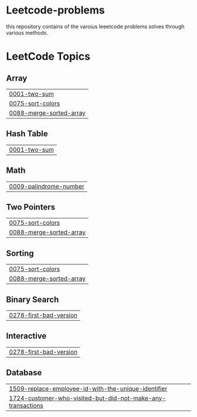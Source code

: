 # Leetcode-problems
this repository contains of the varoius leeetcode problems solves through various methods.

<!---LeetCode Topics Start-->
# LeetCode Topics
## Array
|  |
| ------- |
| [0001-two-sum](https://github.com/Vivek-Mishra18/Leetcode-problems/tree/master/0001-two-sum) |
| [0075-sort-colors](https://github.com/Vivek-Mishra18/Leetcode-problems/tree/master/0075-sort-colors) |
| [0088-merge-sorted-array](https://github.com/Vivek-Mishra18/Leetcode-problems/tree/master/0088-merge-sorted-array) |
## Hash Table
|  |
| ------- |
| [0001-two-sum](https://github.com/Vivek-Mishra18/Leetcode-problems/tree/master/0001-two-sum) |
## Math
|  |
| ------- |
| [0009-palindrome-number](https://github.com/Vivek-Mishra18/Leetcode-problems/tree/master/0009-palindrome-number) |
## Two Pointers
|  |
| ------- |
| [0075-sort-colors](https://github.com/Vivek-Mishra18/Leetcode-problems/tree/master/0075-sort-colors) |
| [0088-merge-sorted-array](https://github.com/Vivek-Mishra18/Leetcode-problems/tree/master/0088-merge-sorted-array) |
## Sorting
|  |
| ------- |
| [0075-sort-colors](https://github.com/Vivek-Mishra18/Leetcode-problems/tree/master/0075-sort-colors) |
| [0088-merge-sorted-array](https://github.com/Vivek-Mishra18/Leetcode-problems/tree/master/0088-merge-sorted-array) |
## Binary Search
|  |
| ------- |
| [0278-first-bad-version](https://github.com/Vivek-Mishra18/Leetcode-problems/tree/master/0278-first-bad-version) |
## Interactive
|  |
| ------- |
| [0278-first-bad-version](https://github.com/Vivek-Mishra18/Leetcode-problems/tree/master/0278-first-bad-version) |
## Database
|  |
| ------- |
| [1509-replace-employee-id-with-the-unique-identifier](https://github.com/Vivek-Mishra18/Leetcode-problems/tree/master/1509-replace-employee-id-with-the-unique-identifier) |
| [1724-customer-who-visited-but-did-not-make-any-transactions](https://github.com/Vivek-Mishra18/Leetcode-problems/tree/master/1724-customer-who-visited-but-did-not-make-any-transactions) |
<!---LeetCode Topics End-->